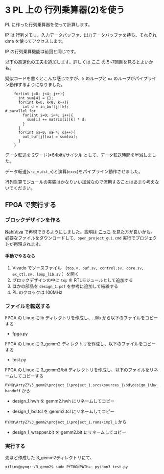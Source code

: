 # 3 PL 上の 行列乗算器(2)を使う

PL に作った行列乗算器を使って計算します。

IP は 行列メモリ、入力データバッファ、出力データバッファを持ち、それぞれ dma を使ってアクセスします。

IP の行列乗算機能は前回と同じです。

以下の高速化の工夫を追加します。詳しくは [ここ](https://github.com/tom01h/TIL/tree/master/petalinux_dma) の 5~7回目を見るとよいかも。

疑似コードを書くとこんな感じですが、`k` のループと `oa` のループがパイプライン動作するようになりました。

```
    for(int j=0; j<4; j++){
      int sum[4] = {};
      for(int k=0; k<8; k++){
      	int d = in_buf[j][k];
# parallel for
        for(int i=0; i<4; i++){
          sum[i] += matrix[i][k] * d;
        }
      }
      for(int oa=0; oa<4; oa++){
        out_buf[j][oa] = sum[oa];
      }
    }
```

データ転送を 2ワード(=64bit)/サイクル として、データ転送時間を半減しました。  

データ転送(`src_v,dst_v`)と演算(`exec`)をパイプライン動作させました。

行列乗算モジュールの実装はかなりいい加減なので流用することはあまり考えないでください。

## <!--RTL シミュレーションを実行する-->

## FPGA で実行する

### ブロックデザインを作る

[NahiViva](https://github.com/tokuden/NahiViva) で再現できるようにしました。説明は [こっち](http://nahitafu.cocolog-nifty.com/nahitafu/2019/05/post-2cfa5c.html) を見た方が良いかも。  
必要なファイルをダウンロードして、```open_project_gui.cmd``` 実行でプロジェクトが再現されます。

#### 手動でやるなら

1. Vivado でソースファイル （`top.v, buf.sv, control.sv, core.sv, ex_ctl.sv, loop_lib.sv` ）を開く
2. ブロックデザインの中に `top` を RTLモジュールとして追加する
3. ほかの部品を `design_1.pdf` を参考に追加して結線する
4. PL のクロックは 100MHz

### ファイルを転送する

FPGA の Linux にlib ディレクトリを作成し、../lib から以下のファイルをコピーする

- fpga.py

FPGA の Linux に 3_gemm2 ディレクトリを作成し、以下のファイルをコピーする

- test.py

FPGA の Linux に 3_gemm2/bit ディレクトリを作成し、以下のファイルをリネームしてコピーする

`PYNQ\ArtyZ7\3_gemm2\project_1\project_1.srcs\sources_1\bd\design_1\hw_handoff` から

- design_1.hwh を gemm2.hwh にリネームしてコピー

- design_1_bd.tcl を gemm2.tcl にリネームしてコピー

`PYNQ\ArtyZ7\3_gemm2\project_1\project_1.runs\impl_1` から

- design_1_wrapper.bit を gemm2.bit にリネームしてコピー

### 実行する

先ほど作成した 3_gemm2ディレクトリにて、

```
xilinx@pynq:~/3_gemm2$ sudo PYTHONPATH=~ python3 test.py
```

